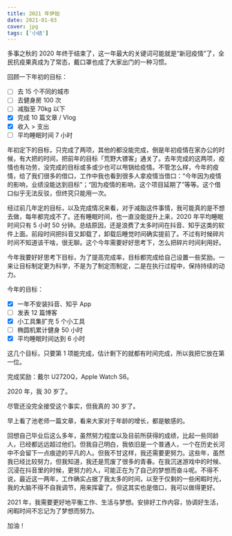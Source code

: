 ```yaml
---
title: 2021 年伊始
date: 2021-01-03
cover: jpg
tags: ['小结']
---
```


多事之秋的 2020 年终于结束了，这一年最大的关键词可能就是“新冠疫情”了，全民抗疫果真成为了常态，戴口罩也成了大家出门的一种习惯。

回顾一下年初的目标：

- [ ] 去 15 个不同的城市
- [ ] 去健身房 100 次
- [ ] 减脂至 70kg 以下
- [x] 完成 10 篇文章 / Vlog
- [x] 收入 > 支出
- [ ] 平均睡眠时间 7 小时

年初定下的目标，只完成了两项，其他的都没能完成，倒是年初疫情在家办公的时候，有大把的时间，把前年的目标「荒野大镖客」通关了。去年完成的这两项，疫情也有功劳，没完成的目标或多或少也可以甩锅给疫情。不管怎么样，今年的疫情，给了我们很多的借口，工作中我也看到很多人拿疫情当借口：“今年因为疫情的影响，业绩没能达到目标”；“因为疫情的影响，这个项目延期了”等等。这个借口似乎无法反驳，但终究只能用一次。

经过前几年定的目标，以及完成情况来看，对于减脂这件事情，我可能真的是不想去做，每年都完成不了。还有睡眠时间，也一直没能提升上来，2020 年平均睡眠时间只有 5 小时 50 分钟。总结原因，还是浪费了太多时间在抖音、知乎这类的软件上面。前段时间把抖音又卸载了，卸载后睡觉时间确实提前了。不过有时候碎片时间不知道该干啥，很无聊。这个今年需要好好思考下，怎么把碎片时间利用好。

今年我要好好思考下目标，为了提高完成率，目标都完成给自己设置一些奖励。一来让目标制定更为科学，不是为了制定而制定，二是在执行过程中，保持持续的动力。

今年的目标：

- [x] 一年不安装抖音、知乎 App
- [ ] 发表 12 篇博客
- [x] 小工具集扩充 5 个小工具
- [ ] 椭圆机累计健身 50 小时
- [x] 平均睡眠时间达到 6 小时

这几个目标，只要第 1 项能完成，估计剩下的就都有时间完成，所以我把它放在第一位。

完成奖励：戴尔 U2720Q，Apple Watch S6。

2020 年，我 30 岁了。

尽管还没完全接受这个事实，但我真的 30 岁了。

早上看了池老师一篇文章，看来大家对于年龄的增长，都是敏感的。

回想自己毕业后这么多年，虽然努力程度以及目前所获得的成绩，比起一些同龄人，已经都远远超过他们。但我自己明白，我依旧是一个普通人，一个在历史长河中不会留下一点痕迹的平凡的人。但我不甘这样，我还需要更努力。这些年，虽然我已经比较努力，但我知道，我还是荒废了很多的青春。在我沉迷游戏中的时候、沉浸在抖音里的时候，更努力的人，可能正在为了自己的梦想而奋斗呢。不得不说，最近这一两年，工作确实占据了我太多的时间，以至于仅剩的一些闲暇时光，我的大脑不得不自我调节，用来挥霍了。但这其实也是借口，我可以做得更好。

2021 年，我需要更好地平衡工作、生活与梦想。安排好工作内容，协调好生活，闲暇时间不忘记为了梦想而努力。

加油！
